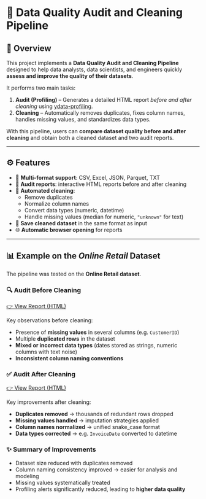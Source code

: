 # 🧹 Data Quality Audit and Cleaning Pipeline

## 📌 Overview
This project implements a **Data Quality Audit and Cleaning Pipeline** designed to help data analysts, data scientists, and engineers quickly **assess and improve the quality of their datasets**.  

It performs two main tasks:
1. **Audit (Profiling)** – Generates a detailed HTML report *before and after cleaning* using [ydata-profiling](https://github.com/ydataai/ydata-profiling).  
2. **Cleaning** – Automatically removes duplicates, fixes column names, handles missing values, and standardizes data types.  

With this pipeline, users can **compare dataset quality before and after cleaning** and obtain both a cleaned dataset and two audit reports.  

---

## ⚙️ Features
- 📂 **Multi-format support**: CSV, Excel, JSON, Parquet, TXT  
- 🧾 **Audit reports**: interactive HTML reports before and after cleaning  
- 🧹 **Automated cleaning**:
  - Remove duplicates  
  - Normalize column names  
  - Convert data types (numeric, datetime)  
  - Handle missing values (median for numeric, `"unknown"` for text)  
- 💾 **Save cleaned dataset** in the same format as input  
- 🌐 **Automatic browser opening** for reports  

---

## 📊 Example on the *Online Retail* Dataset  

The pipeline was tested on the **Online Retail dataset**.  

### 🔍 Audit Before Cleaning  
[👉 View Report (HTML)](reports/version_2_avant.html)  

Key observations before cleaning:
- Presence of **missing values** in several columns (e.g. `CustomerID`)  
- Multiple **duplicated rows** in the dataset  
- **Mixed or incorrect data types** (dates stored as strings, numeric columns with text noise)  
- **Inconsistent column naming conventions**  

### ✅ Audit After Cleaning  
[👉 View Report (HTML)](reports/version_2_apres.html)  

Key improvements after cleaning:
- **Duplicates removed** → thousands of redundant rows dropped  
- **Missing values handled** → imputation strategies applied  
- **Column names normalized** → unified snake_case format  
- **Data types corrected** → e.g. `InvoiceDate` converted to datetime  

### ✨ Summary of Improvements
- Dataset size reduced with duplicates removed  
- Column naming consistency improved → easier for analysis and modeling  
- Missing values systematically treated  
- Profiling alerts significantly reduced, leading to **higher data quality**  

